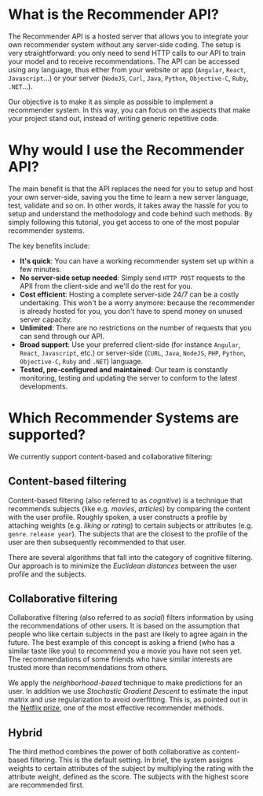 # What is the Recommender API?

The Recommender API is a hosted server that allows you to integrate your own recommender system without any server-side coding. The setup is very straightforward: you only need to send HTTP calls to our API to train your model and to receive recommendations. The API can be accessed using any language, thus either from your website or app (`Angular`, `React`, `Javascript`...) or your server (`NodeJS`, `Curl`, `Java`, `Python`, `Objective-C`, `Ruby`, `.NET`...).

Our objective is to make it as simple as possible to implement a recommender system. In this way, you can focus on the aspects that make your project stand out, instead of writing generic repetitive code.

# Why would I use the Recommender API?

The main benefit is that the API replaces the need for you to setup and host your own server-side, saving you the time to learn a new server language, test, validate and so on. In other words, it takes away the hassle for you to setup and understand the methodology and code behind such methods. By simply following this tutorial, you get access to one of the most popular recommender systems.

The key benefits include:

- **It's quick**: You can have a working recommender system set up within a few minutes.
- **No server-side setup needed**: Simply send `HTTP POST` requests to the APII from the client-side and we'll do the rest for you.
- **Cost efficient**: Hosting a complete server-side 24/7 can be a costly undertaking. This won't be a worry anymore: because the recommender is already hosted for you, you don't have to spend money on unused server capacity.
- **Unlimited**: There are no restrictions on the number of requests that you can send through our API.
- **Broad support**: Use your preferred client-side (for instance `Angular`, `React`, `Javascript`, etc.) or server-side (`CURL`, `Java`, `NodeJS`, `PHP`, `Python`, `Objective-C`, `Ruby` and `.NET`) language.
- **Tested, pre-configured and maintained**: Our team is constantly monitoring, testing and updating the server to conform to the latest developments.

# Which Recommender Systems are supported?

We currently support content-based and collaborative filtering:

## Content-based filtering

Content-based filtering (also referred to as *cognitive*) is a technique that recommends subjects (like e.g. *movies*, *articles*) by comparing the content with the user profile. Roughly spoken, a user constructs a profile by attaching weights (e.g. *liking* or *rating*) to certain subjects or attributes (e.g. `genre`. `release year`). The subjects that are the closest to the profile of the user are then subsequently recommended to that user.

There are several algorithms that fall into the category of cognitive filtering. Our approach is to minimize the *Euclidean distances* between the user profile and the subjects.

## Collaborative filtering

Collaborative filtering (also referred to as *social*) filters information by using the recommendations of other users. It is based on the assumption that people who like certain subjects in the past are likely to agree again in the future. The best example of this concept is asking a friend (who has a similar taste like you) to recommend you a movie you have not seen yet. The recommendations of some friends who have similar interests are trusted more than recommendations from others.

We apply the *neighborhood-based* technique to make predictions for an user. In addition we use *Stochastic Gradient Descent* to estimate the input matrix and use regularization to avoid overfitting. This is, as pointed out in the [Netflix prize](http://www2.research.att.com/~volinsky/papers/ieeecomputer.pdf), one of the most effective recommender methods.

## Hybrid

The third method combines the power of both collaborative as content-based filtering. This is the default setting. In brief, the system assigns weights to certain attributes of the subject by multiplying the rating with the attribute weight, defined as the score. The subjects with the highest score are recommended first.
